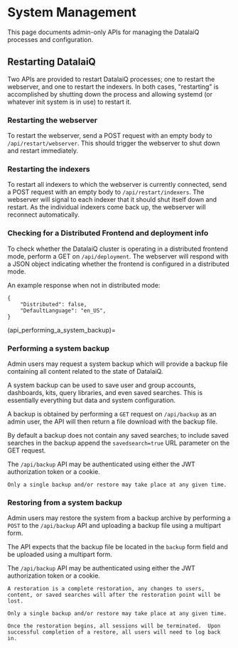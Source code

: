 # System Management

This page documents admin-only APIs for managing the DatalaiQ processes and configuration.

## Restarting DatalaiQ

Two APIs are provided to restart DatalaiQ processes; one to restart the webserver, and one to restart the indexers. In both cases, "restarting" is accomplished by shutting down the process and allowing systemd (or whatever init system is in use) to restart it.

### Restarting the webserver

To restart the webserver, send a POST request with an empty body to `/api/restart/webserver`. This should trigger the webserver to shut down and restart immediately.

### Restarting the indexers

To restart all indexers to which the webserver is currently connected, send a POST request with an empty body to `/api/restart/indexers`. The webserver will signal to each indexer that it should shut itself down and restart. As the individual indexers come back up, the webserver will reconnect automatically.

### Checking for a Distributed Frontend and deployment info

To check whether the DatalaiQ cluster is operating in a distributed frontend mode, perform a GET on `/api/deployment`.  The webserver will respond with a JSON object indicating whether the frontend is configured in a distributed mode.

An example response when not in distributed mode:

```
{
	"Distributed": false,
	"DefaultLanguage": "en_US",
}
```

(api_performing_a_system_backup)=
### Performing a system backup

Admin users may request a system backup which will provide a backup file containing all content related to the state of DatalaiQ.

A system backup can be used to save user and group accounts, dashboards, kits, query libraries, and even saved searches.  This is essentially everything but data and system configuration.

A backup is obtained by performing a `GET` request on `/api/backup` as an admin user, the API will then return a file download with the backup file.

By default a backup does not contain any saved searches; to include saved searches in the backup append the `savedsearch=true` URL parameter on the GET request.

The `/api/backup` API may be authenticated using either the JWT authorization token or a cookie.

```{note}
Only a single backup and/or restore may take place at any given time.
```

### Restoring from a system backup

Admin users may restore the system from a backup archive by performing a `POST` to the `/api/backup` API and uploading a backup file using a multipart form.

The API expects that the backup file be located in the `backup` form field and be uploaded using a multipart form.

The `/api/backup` API may be authenticated using either the JWT authorization token or a cookie.

```{note}
A restoration is a complete restoration, any changes to users, content, or saved searches will after the restoration point will be lost.
```

```{note}
Only a single backup and/or restore may take place at any given time.
```

```{note}
Once the restoration begins, all sessions will be terminated.  Upon successful completion of a restore, all users will need to log back in.
```
